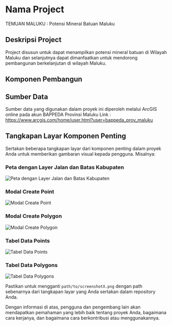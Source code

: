 # Nama Project
TEMUAN MALUKU : Potensi Mineral Batuan Maluku

## Deskripsi Project
Project disusun untuk dapat menampilkan potensi mineral batuan di Wilayah Maluku dan selanjutnya dapat dimanfaatkan untuk mendorong pembangunan berkelanjutan di wilayah Maluku.

## Komponen Pembangun


## Sumber Data
Sumber data yang digunakan dalam proyek ini diperoleh melalui ArcGIS online pada akun BAPPEDA Provinsi Maluku
Link : https://www.arcgis.com/home/user.html?user=bappeda_prov_maluku 

## Tangkapan Layar Komponen Penting
Sertakan beberapa tangkapan layar dari komponen penting dalam proyek Anda untuk memberikan gambaran visual kepada pengguna. Misalnya:

### Peta dengan Layer Jalan dan Batas Kabupaten
![Peta dengan Layer Jalan dan Batas Kabupaten](path/to/screenshot1.png)

### Modal Create Point
![Modal Create Point](path/to/screenshot2.png)

### Modal Create Polygon
![Modal Create Polygon](path/to/screenshot3.png)

### Tabel Data Points
![Tabel Data Points](path/to/screenshot4.png)

### Tabel Data Polygons
![Tabel Data Polygons](path/to/screenshot5.png)

Pastikan untuk mengganti `path/to/screenshotX.png` dengan path sebenarnya dari tangkapan layar yang Anda sertakan dalam repository Anda.

Dengan informasi di atas, pengguna dan pengembang lain akan mendapatkan pemahaman yang lebih baik tentang proyek Anda, bagaimana cara kerjanya, dan bagaimana cara berkontribusi atau menggunakannya.
